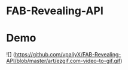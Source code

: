 # FAB-Revealing-API
# Demo #
![] (https://github.com/vpaliyX/FAB-Revealing-API/blob/master/art/ezgif.com-video-to-gif.gif)


